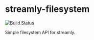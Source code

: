 # streamly-filesystem

[![Build Status](https://api.travis-ci.org/hasufell/streamly-filesystem.png?branch=master)](http://travis-ci.org/hasufell/streamly-filesystem)

Simple filesystem API for streamly.
